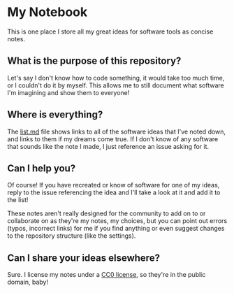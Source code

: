 # My Notebook
This is one place I store all my great ideas for software tools as concise notes.

## What is the purpose of this repository?
Let's say I don't know how to code something, it would take too much time, or I couldn't do it by myself. This allows me to still document what software I'm imagining and show them to everyone!

## Where is everything?
The [list.md](https://github.com/DNin01/my-notebook/blob/main/list.md) file shows links to all of the software ideas that I've noted down, and links to them if my dreams come true. If I don't know of any software that sounds like the note I made, I just reference an issue asking for it.

## Can I help you?
Of course! If you have recreated or know of software for one of my ideas, reply to the issue referencing the idea and I'll take a look at it and add it to the list!

These notes aren't really designed for the community to add on to or collaborate on as they're my notes, my choices, but you can point out errors (typos, incorrect links) for me if you find anything or even suggest changes to the repository structure (like the settings).

## Can I share your ideas elsewhere?
Sure. I license my notes under a [CC0 license](https://github.com/DNin01/my-notebook/blob/main/LICENSE), so they're in the public domain, baby!
